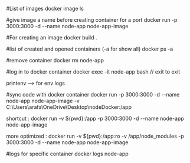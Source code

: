 
#List of images
docker image ls

#give image a name before creating container for a port
docker run -p 3000:3000 -d --name node-app node-app-image

#For creating an image
docker build .

#list of created and opened containers (-a for show all)
docker ps -a

#remove container
docker rm node-app


#log in to docker container
docker exec -it node-app bash   // exit to exit

printenv --> for env logs


#sync code with docker container
 docker run -p 3000:3000 -d --name node-app node-app-image -v C:\Users\arafa\OneDrive\Desktop\nodeDocker\:/app

 shortcut :   docker run -v ${pwd}:/app -p 3000:3000 -d --name node-app node-app-image

 more optimized : docker run -v ${pwd}:/app:ro -v /app/node_modules -p 3000:3000 -d --name node-app node-app-image

#logs for specific container
 docker logs node-app






